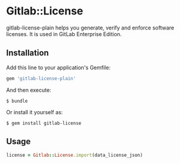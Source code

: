 # Gitlab::License

gitlab-license-plain helps you generate, verify and enforce software licenses. It is used in GitLab Enterprise Edition.

## Installation

Add this line to your application's Gemfile:

```ruby
gem 'gitlab-license-plain'
```

And then execute:

    $ bundle

Or install it yourself as:

    $ gem install gitlab-license

## Usage

```ruby
license = Gitlab::License.import(data_license_json)
```